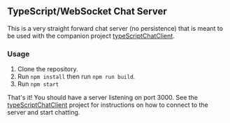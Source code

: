 ## TypeScript/WebSocket Chat Server ##

This is a very straight forward chat server (no persistence) that is meant to be
used with the companion project [typeScriptChatClient](https://github.com/nprice1/typeScriptChatClient).

### Usage ###

1. Clone the repository.
2. Run `npm install` then run `npm run build`.
3. Run `npm start`  

That's it! You should have a server listening on port 3000. See the [typeScriptChatClient](https://github.com/nprice1/typeScriptChatClient)
project for instructions on how to connect to the server and start chatting.
